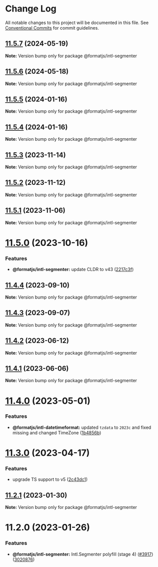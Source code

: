 # Change Log

All notable changes to this project will be documented in this file.
See [Conventional Commits](https://conventionalcommits.org) for commit guidelines.

## [11.5.7](https://github.com/formatjs/formatjs/compare/@formatjs/intl-segmenter@11.5.6...@formatjs/intl-segmenter@11.5.7) (2024-05-19)

**Note:** Version bump only for package @formatjs/intl-segmenter

## [11.5.6](https://github.com/formatjs/formatjs/compare/@formatjs/intl-segmenter@11.5.5...@formatjs/intl-segmenter@11.5.6) (2024-05-18)

**Note:** Version bump only for package @formatjs/intl-segmenter

## [11.5.5](https://github.com/formatjs/formatjs/compare/@formatjs/intl-segmenter@11.5.4...@formatjs/intl-segmenter@11.5.5) (2024-01-16)

**Note:** Version bump only for package @formatjs/intl-segmenter

## [11.5.4](https://github.com/formatjs/formatjs/compare/@formatjs/intl-segmenter@11.5.3...@formatjs/intl-segmenter@11.5.4) (2024-01-16)

**Note:** Version bump only for package @formatjs/intl-segmenter

## [11.5.3](https://github.com/formatjs/formatjs/compare/@formatjs/intl-segmenter@11.5.2...@formatjs/intl-segmenter@11.5.3) (2023-11-14)

**Note:** Version bump only for package @formatjs/intl-segmenter

## [11.5.2](https://github.com/formatjs/formatjs/compare/@formatjs/intl-segmenter@11.5.1...@formatjs/intl-segmenter@11.5.2) (2023-11-12)

**Note:** Version bump only for package @formatjs/intl-segmenter

## [11.5.1](https://github.com/formatjs/formatjs/compare/@formatjs/intl-segmenter@11.5.0...@formatjs/intl-segmenter@11.5.1) (2023-11-06)

**Note:** Version bump only for package @formatjs/intl-segmenter

# [11.5.0](https://github.com/formatjs/formatjs/compare/@formatjs/intl-segmenter@11.4.4...@formatjs/intl-segmenter@11.5.0) (2023-10-16)

### Features

* **@formatjs/intl-segmenter:** update CLDR to v43 ([2217c3f](https://github.com/formatjs/formatjs/commit/2217c3f0d7758b96127761bcd28f522641ab9e11))

## [11.4.4](https://github.com/formatjs/formatjs/compare/@formatjs/intl-segmenter@11.4.3...@formatjs/intl-segmenter@11.4.4) (2023-09-10)

**Note:** Version bump only for package @formatjs/intl-segmenter

## [11.4.3](https://github.com/formatjs/formatjs/compare/@formatjs/intl-segmenter@11.4.2...@formatjs/intl-segmenter@11.4.3) (2023-09-07)

**Note:** Version bump only for package @formatjs/intl-segmenter

## [11.4.2](https://github.com/formatjs/formatjs/compare/@formatjs/intl-segmenter@11.4.1...@formatjs/intl-segmenter@11.4.2) (2023-06-12)

**Note:** Version bump only for package @formatjs/intl-segmenter

## [11.4.1](https://github.com/formatjs/formatjs/compare/@formatjs/intl-segmenter@11.4.0...@formatjs/intl-segmenter@11.4.1) (2023-06-06)

**Note:** Version bump only for package @formatjs/intl-segmenter

# [11.4.0](https://github.com/formatjs/formatjs/compare/@formatjs/intl-segmenter@11.3.0...@formatjs/intl-segmenter@11.4.0) (2023-05-01)

### Features

* **@formatjs/intl-datetimeformat:** updated `tzdata` to `2023c` and fixed missing and changed TimeZone ([1b4856b](https://github.com/formatjs/formatjs/commit/1b4856b11c32c6ac99aa8795ee487c92b4d9d9c9))

# [11.3.0](https://github.com/formatjs/formatjs/compare/@formatjs/intl-segmenter@11.2.1...@formatjs/intl-segmenter@11.3.0) (2023-04-17)

### Features

* upgrade TS support to v5 ([2c43dc1](https://github.com/formatjs/formatjs/commit/2c43dc1275d7ca940fae80419e3d6e4143bfbfef))

## [11.2.1](https://github.com/formatjs/formatjs/compare/@formatjs/intl-segmenter@11.2.0...@formatjs/intl-segmenter@11.2.1) (2023-01-30)

**Note:** Version bump only for package @formatjs/intl-segmenter

# 11.2.0 (2023-01-26)

### Features

* **@formatjs/intl-segmenter:** Intl.Segmenter polyfill (stage 4) ([#3917](https://github.com/formatjs/formatjs/issues/3917)) ([3020876](https://github.com/formatjs/formatjs/commit/3020876427facd51c44c5e945b66cb70d94224ab))
